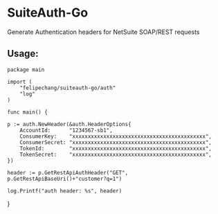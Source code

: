 # SuiteAuth-Go

Generate Authentication headers for NetSuite SOAP/REST requests

## Usage:

    package main

    import (
        "felipechang/suiteauth-go/auth"
        "log"
    )

    func main() {

	p := auth.NewHeader(&auth.HeaderOptions{
		AccountId:      "1234567-sb1",
		ConsumerKey:    "xxxxxxxxxxxxxxxxxxxxxxxxxxxxxxxxxxxxxxxxxxx",
		ConsumerSecret: "xxxxxxxxxxxxxxxxxxxxxxxxxxxxxxxxxxxxxxxxxxx",
		TokenId:        "xxxxxxxxxxxxxxxxxxxxxxxxxxxxxxxxxxxxxxxxxxx",
		TokenSecret:    "xxxxxxxxxxxxxxxxxxxxxxxxxxxxxxxxxxxxxxxxxxx",
	})

	header := p.GetRestApiAuthHeader("GET", p.GetRestApiBaseUri()+"customer?q=1")

	log.Printf("auth header: %s", header)
}
